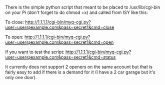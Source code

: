 There is the simple python script that meant to be placed to /usr/lib/cgi-bin on your Pi (don't forget to do chmod +x) and called from ISY like this:
 
To close: 
http://1.1.1.1/cgi-bin/myq-cgi.py?user=user@example.com&pass=secret1&cmd=close

To open: 
http://1.1.1.1/cgi-bin/myq-cgi.py?user=user@example.com&pass=secret1&cmd=open

If you want to test the script:
http://1.1.1.1/cgi-bin/myq-cgi.py?user=user@example.com&pass=secret1&cmd=status

It currently does not support 2 openers on the same account but that is fairly easy to add if there is a demand for it (I have a 2 car garage but it's only one door).
